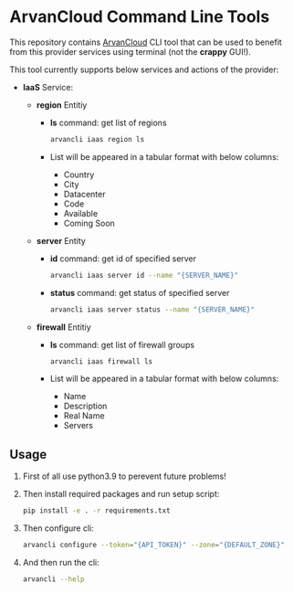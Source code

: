 # ArvanCloud Command Line Tools

This repository contains [ArvanCloud](arvancloud.com) CLI tool that can be used to benefit from this provider services using terminal (not the **crappy** GUI!).

This tool currently supports below services and actions of the provider:

* **IaaS** Service:  

  * **region** Entitiy

    * **ls** command: get list of regions

      ```Bash
      arvancli iaas region ls
      ```

    * List will be appeared in a tabular format with below columns:

      * Country
      * City
      * Datacenter
      * Code
      * Available
      * Coming Soon
    
  * **server** Entity
  
    * **id** command: get id of specified server
  
      ```bash
      arvancli iaas server id --name "{SERVER_NAME}"
      ```

    * **status** command: get status of specified server

      ```bash
      arvancli iaas server status --name "{SERVER_NAME}"
      ```
    
  * **firewall** Entitiy
  
    * **ls** command: get list of firewall groups
  
      ```Bash
      arvancli iaas firewall ls
      ```
  
    * List will be appeared in a tabular format with below columns:
  
      * Name
      * Description
      * Real Name
      * Servers

## Usage

1. First of all use python3.9 to perevent future problems!

2. Then install required packages and run setup script:

   ```bash
   pip install -e . -r requirements.txt
   ```
   
3. Then configure cli:

   ```bash
   arvancli configure --token="{API_TOKEN}" --zone="{DEFAULT_ZONE}"
   ```

4. And then run the cli:

   ```bash
   arvancli --help
   ```
